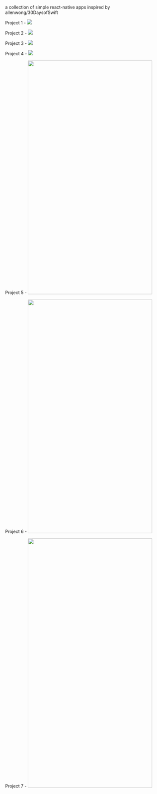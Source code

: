 a collection of simple react-native apps
inspired by allenwong/30DaysofSwift

Project 1 -
![](watch/Screen%20Shot%202019-03-15%20at%203.00.35%20PM.png)

Project 2 -
![](customFont/Screen%20Shot%202019-03-23%20at%205.19.06%20PM.png)

Project 3 -
![](SnapChatUI/SnapChatUIScreenShot.png)

Project 4 -
![](LocalVideo/video.gif)

Project 5 -
<img src="https://github.com/ibrahim408/simpleApps/blob/master/carouselEffect/carousal.gif" width="400" height="750" />

Project 6 -
<img src="https://github.com/ibrahim408/simpleApps/blob/master/findMyLocation/findMyLocationVideo.gif" width="400" height="750" />

Project 7 - 
<img src="https://github.com/ibrahim408/simpleApps/blob/master/cardFlip/cardFlip2.gif" width="400" height="800" />
